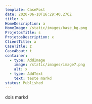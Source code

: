 ```yaml
---
template: CasePost
date: 2020-06-10T16:29:40.276Z
title: s
HomeDescription: a
HomeImage: /static/images/base_bg.png
ProjetosTitle: s
ProjetosDescription: x
ClientTitle: a
CaseTitle: z
CaseAbout: t
container:
  - type: AddImage
    image: /static/images/image7.png
    alt: x
  - type: AddText
    text: teste markd
status: Published
---
```

dois markd